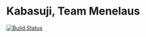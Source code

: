 # Kabasuji, Team Menelaus 

[![Build Status](https://travis-ci.org/baby-wpi/menelaus.svg?branch=master)](https://travis-ci.org/baby-wpi/menelaus)
